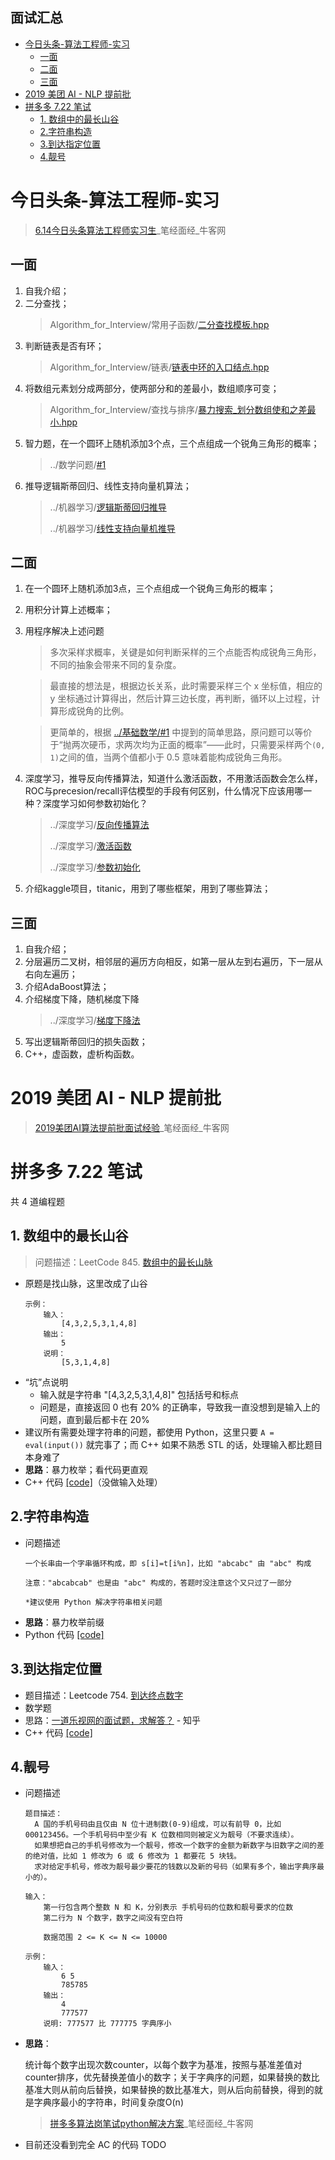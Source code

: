 **面试汇总**
---
<!-- TOC -->

- [今日头条-算法工程师-实习](#今日头条-算法工程师-实习)
  - [一面](#一面)
  - [二面](#二面)
  - [三面](#三面)
- [2019 美团 AI - NLP 提前批](#2019-美团-ai---nlp-提前批)
- [拼多多 7.22 笔试](#拼多多-722-笔试)
  - [1. 数组中的最长山谷](#1-数组中的最长山谷)
  - [2.字符串构造](#2字符串构造)
  - [3.到达指定位置](#3到达指定位置)
  - [4.靓号](#4靓号)

<!-- /TOC -->

# 今日头条-算法工程师-实习
> [6.14今日头条算法工程师实习生](https://www.nowcoder.com/discuss/84462?type=2&order=0&pos=11&page=1)_笔经面经_牛客网 

## 一面
1. 自我介绍；
1. 二分查找；
    > Algorithm_for_Interview/常用子函数/[二分查找模板.hpp](https://github.com/imhuay/Algorithm_for_Interview-Chinese/blob/master/Algorithm_for_Interview/_utils工具函数/二分查找模板.hpp)
1. 判断链表是否有环；
    > Algorithm_for_Interview/链表/[链表中环的入口结点.hpp](https://github.com/imhuay/Algorithm_for_Interview-Chinese/blob/master/Algorithm_for_Interview/链表/链表中环的入口结点.hpp)
1. 将数组元素划分成两部分，使两部分和的差最小，数组顺序可变；
    > Algorithm_for_Interview/查找与排序/[暴力搜索_划分数组使和之差最小.hpp](https://github.com/imhuay/Algorithm_for_Interview-Chinese/blob/master/Algorithm_for_Interview/查找与排序/暴力搜索_划分数组使和之差最小.hpp)
1. 智力题，在一个圆环上随机添加3个点，三个点组成一个锐角三角形的概率；
    > ../数学问题/[#1](../基础数学/README.md#1-在圆环上随机选取-3-个点这-3-个点组成锐角三角形的概率)
1. 推导逻辑斯蒂回归、线性支持向量机算法；
    > ../机器学习/[逻辑斯蒂回归推导](../机器学习/README.md#逻辑斯蒂回归推导)
    >
    > ../机器学习/[线性支持向量机推导](../机器学习/README.md#线性支持向量机推导)

## 二面
1. 在一个圆环上随机添加3点，三个点组成一个锐角三角形的概率；
1. 用积分计算上述概率；
1. 用程序解决上述问题
    > 多次采样求概率，关键是如何判断采样的三个点能否构成锐角三角形，不同的抽象会带来不同的复杂度。
    
    > 最直接的想法是，根据边长关系，此时需要采样三个 x 坐标值，相应的 y 坐标通过计算得出，然后计算三边长度，再判断，循环以上过程，计算形成锐角的比例。

    > 更简单的，根据 [../基础数学/#1](../基础数学/README.md#1-在圆环上随机选取-3-个点这-3-个点组成锐角三角形的概率) 中提到的简单思路，原问题可以等价于“抛两次硬币，求两次均为正面的概率”——此时，只需要采样两个`(0, 1)`之间的值，当两个值都小于 0.5 意味着能构成锐角三角形。

1. 深度学习，推导反向传播算法，知道什么激活函数，不用激活函数会怎么样，ROC与precesion/recall评估模型的手段有何区别，什么情况下应该用哪一种？深度学习如何参数初始化？
    > ../深度学习/[反向传播算法](../深度学习/README.md#反向传播算法)
    >
    > ../深度学习/[激活函数](../深度学习/README.md#激活函数)
    >
    > ../深度学习/[参数初始化](../深度学习/README.md#参数初始化)
1. 介绍kaggle项目，titanic，用到了哪些框架，用到了哪些算法；

## 三面
1. 自我介绍；
1. 分层遍历二叉树，相邻层的遍历方向相反，如第一层从左到右遍历，下一层从右向左遍历；
1. 介绍AdaBoost算法；
1. 介绍梯度下降，随机梯度下降
    > ../深度学习/[梯度下降法](../深度学习/README.md#2-梯度下降法随机梯度下降)
1. 写出逻辑斯蒂回归的损失函数；
1. C++，虚函数，虚析构函数。


# 2019 美团 AI - NLP 提前批
> [2019美团AI算法提前批面试经验](https://www.nowcoder.com/discuss/85852?type=2&order=0&pos=7&page=1)_笔经面经_牛客网 


# 拼多多 7.22 笔试
共 4 道编程题
## 1. 数组中的最长山谷
> 问题描述：LeetCode 845. [数组中的最长山脉](https://leetcode-cn.com/problems/longest-mountain-in-array/description/)
- 原题是找山脉，这里改成了山谷
  ```
  示例：
      输入：
          [4,3,2,5,3,1,4,8]
      输出：
          5
      说明：
          [5,3,1,4,8]
  ```
- “坑”点说明
  - 输入就是字符串 "[4,3,2,5,3,1,4,8]" 包括括号和标点
  - 问题是，直接返回 0 也有 20% 的正确率，导致我一直没想到是输入上的问题，直到最后都卡在 20%
- 建议所有需要处理字符串的问题，都使用 Python，这里只要 `A = eval(input())` 就完事了；而 C++ 如果不熟悉 STL 的话，处理输入都比题目本身难了
- **思路**：暴力枚举；看代码更直观 
- C++ 代码 [[code]](https://github.com/imhuay/Algorithm_for_Interview-Chinese/blob/master/Algorithm_for_Interview/_笔试/拼多多180722/1.数组中的最长山谷.hpp)（没做输入处理）

## 2.字符串构造
- 问题描述
  ```
  一个长串由一个字串循环构成，即 s[i]=t[i%n]，比如 "abcabc" 由 "abc" 构成

  注意："abcabcab" 也是由 "abc" 构成的，答题时没注意这个又只过了一部分

  *建议使用 Python 解决字符串相关问题
  ```
- **思路**：暴力枚举前缀
- Python 代码 [[code]](https://github.com/imhuay/Algorithm_for_Interview-Chinese/blob/master/Algorithm_for_Interview/_笔试/拼多多180722/2.字符串构造.py)

## 3.到达指定位置
- 题目描述：Leetcode 754. [到达终点数字](https://leetcode-cn.com/problems/reach-a-number/description/)
- 数学题
- 思路：[一道乐视网的面试题，求解答？](https://www.zhihu.com/question/50790221/answer/125213696) - 知乎 
- C++ 代码 [[code]](https://github.com/imhuay/Algorithm_for_Interview-Chinese/blob/master/Algorithm_for_Interview/_笔试/拼多多180722/3.到达指定位置.hpp)

## 4.靓号
- 问题描述
  ```
  题目描述：
    A 国的手机号码由且仅由 N 位十进制数(0-9)组成，可以有前导 0，比如 000123456。一个手机号码中至少有 K 位数相同则被定义为靓号（不要求连续）。
    如果想把自己的手机号修改为一个靓号，修改一个数字的金额为新数字与旧数字之间的差的绝对值，比如 1 修改为 6 或 6 修改为 1 都要花 5 块钱。
    求对给定手机号，修改为靓号最少要花的钱数以及新的号码（如果有多个，输出字典序最小的）。

  输入：
      第一行包含两个整数 N 和 K，分别表示 手机号码的位数和靓号要求的位数
      第二行为 N 个数字，数字之间没有空白符

      数据范围 2 <= K <= N <= 10000

  示例：
      输入：
          6 5
          785785
      输出：
          4
          777577
      说明: 777577 比 777775 字典序小
  ```
- **思路**：

  统计每个数字出现次数counter，以每个数字为基准，按照与基准差值对counter排序，优先替换差值小的数字；关于字典序的问题，如果替换的数比基准大则从前向后替换，如果替换的数比基准大，则从后向前替换，得到的就是字典序最小的字符串，时间复杂度O(n)
  > [拼多多算法岗笔试python解决方案](https://www.nowcoder.com/discuss/87694)_笔经面经_牛客网
- 目前还没看到完全 AC 的代码 TODO